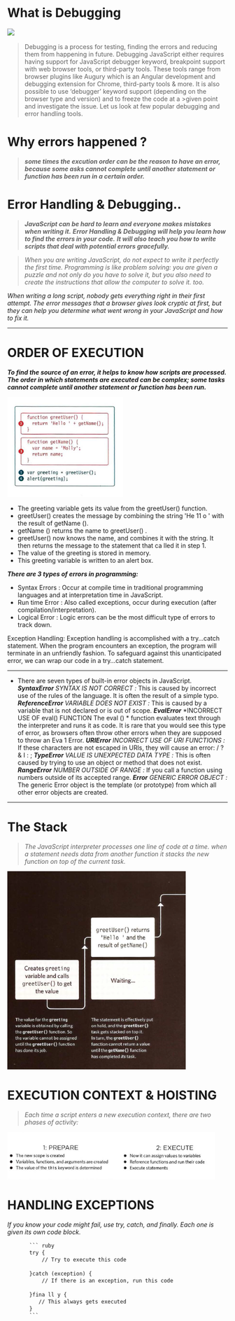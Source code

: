 # What is Debugging

![](https://miro.medium.com/max/875/1*hEKtQJJwV1bvlP5NgX8fyg.png)

> Debugging is a process for testing, finding the errors and reducing them from happening in future.
> Debugging JavaScript either requires having support for JavaScript debugger
> keyword, breakpoint support with web browser tools, or third-party tools.
> These tools range from browser plugins like Augury which is an Angular development and debugging 
> extension for Chrome, third-party tools & more. It is also possible to use ‘debugger’ keyword support
> (depending on the browser type and version) and to freeze the code at a >given point and investigate the issue. 
> Let us look at few popular debugging and error handling tools.



# Why errors happened ?
> ***some times the excution order can be the reason to have an error, because some asks cannot complete until another statement or function has been run in a certain order.***

# Error Handling & Debugging..
> ***JavaScript can be hard to learn and everyone makes mistakes when writing it.***
> ***Error Handling & Debugging will help you learn how to find the errors in your code.***
> ***It will also teach you how to write scripts that deal with potential errors gracefully.***

> *When you are writing JavaScript, do not expect to write it perfectly the first time. Programming is like problem solving: you are given a puzzle and not only do you have to solve it, but you also need to create the instructions that allow the computer to solve it. too.*

*When writing a long script, nobody gets everything right in their first attempt. The error messages that a browser gives look cryptic at first, but they can help you determine what went wrong in your JavaScript and how to fix it.*

<hr>

# ORDER OF EXECUTION

***To find the source of an error, it helps to know how scripts are processed. The order in which statements are executed can be complex; some tasks cannot complete until another statement or function has been run.***



![](https://github.com/batoolalomari/201readingNote/raw/master/or.png)




* The greeting variable gets its value from the greetUser() function.
* greetUser() creates the message by combining the string 'He 11 o ' with the result of getName ().
* getName () returns the name to greetUser() .
* greetUser() now knows the name, and combines it with the string. It then returns the message to the statement that ca lled it in step 1.
* The value of the greeting is stored in memory.
* This greeting variable is written to an alert box.


***There are 3 types of errors in programming:***

- Syntax Errors : Occur at compile time in traditional programming languages and at interpretation time in JavaScript.
- Run time Error : Also called exceptions, occur during execution (after compilation/interpretation).
- Logical Error : Logic errors can be the most difficult type of errors to track down.


Exception Handling:
Exception handling is accomplished with a try…catch statement. When the program encounters an exception, the program will terminate in an unfriendly fashion. To safeguard against this unanticipated error, we can wrap our code in a try…catch statement.

<hr>


- There are seven types of built-in error objects in JavaScript.
***SyntaxError***
*SYNTAX IS NOT CORRECT :* This is caused by incorrect use of the rules of the language. It is often the result of a simple typo.
***ReferenceError***
*VARIABLE DOES NOT EXIST :* This is caused by a variable that is not declared or is out of scope.
***EvalError***
*INCORRECT USE OF eval() FUNCTION The eval () * function evaluates text through the interpreter and runs it as code. It is rare that you would see this type of error, as browsers often throw other errors when they are supposed to throw an Eva 1 Error.
***URIError***
*INCORRECT USE OF URI FUNCTIONS :* If these characters are not escaped in URls, they will cause an error: / ? & I : ;
***TypeError***
*VALUE IS UNEXPECTED DATA TYPE :* This is often caused by trying to use an object or method that does not exist.
***RangeError***
*NUMBER OUTSIDE OF RANGE :* If you call a function using numbers outside of its accepted range.
***Error***
*GENERIC ERROR OBJECT :* The generic Error object is the template (or prototype) from which all other error objects are created.

<hr>

# The Stack
> *The JavaScript interpreter processes one line of code at a time. when a statement needs data from another function it stacks the new function on top of the current task.*


![](https://github.com/batoolalomari/201readingNote/raw/master/st.png)


# EXECUTION CONTEXT & HOISTING
> *Each time a script enters a new execution context, there are two phases of activity:*

![](https://github.com/batoolalomari/201readingNote/raw/master/ho.png)


# HANDLING EXCEPTIONS
*If you know your code might fail, use try, catch, and finally. Each one is given its own code block.*


           ``` ruby
           try {
               // Try to execute this code
               
           }catch (exception) {
               // If there is an exception, run this code
               
           }fina ll y {
              // This always gets executed
           }
           ```



